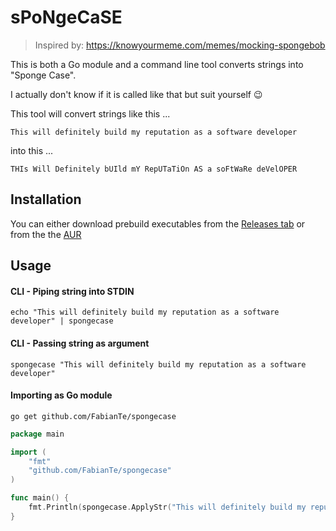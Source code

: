 # sPoNgeCaSE

> Inspired by: https://knowyourmeme.com/memes/mocking-spongebob

This is both a Go module and a command line tool converts strings into "Sponge Case".

I actually don't know if it is called like that but suit yourself 😉

This tool will convert strings like this ...

```text
This will definitely build my reputation as a software developer
```

into this ...

```text
THIs Will Definitely bUIld mY RepUTaTiOn AS a soFtWaRe deVelOPER
```

## Installation

You can either download prebuild executables from the [Releases tab](https://github.com/FabianTe/spongecase/releases) or from the the [AUR](https://aur.archlinux.org/packages/spongecase-git/)

## Usage

#### CLI - Piping string into STDIN

```shell script
echo "This will definitely build my reputation as a software developer" | spongecase
```

#### CLI - Passing string as argument

```shell script
spongecase "This will definitely build my reputation as a software developer"
```

#### Importing as Go module

```shell script
go get github.com/FabianTe/spongecase
```

```go
package main

import (
	"fmt"
	"github.com/FabianTe/spongecase"
)

func main() {
	fmt.Println(spongecase.ApplyStr("This will definitely build my reputation as a software developer"))
}
```